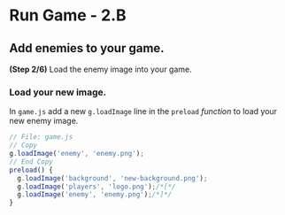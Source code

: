 # Run Game - 2.B

## Add enemies to your game.

**(Step 2/6)** Load the enemy image into your game.

### Load your new image.

In `game.js` add a new `g.loadImage` line in the `preload` _function_ to load your new enemy image.

```javascript
// File: game.js
// Copy
g.loadImage('enemy', 'enemy.png');
// End Copy
preload() {
  g.loadImage('background', 'new-background.png');
  g.loadImage('players', 'logo.png');/*[*/
  g.loadImage('enemy', 'enemy.png');/*]*/
}
```
